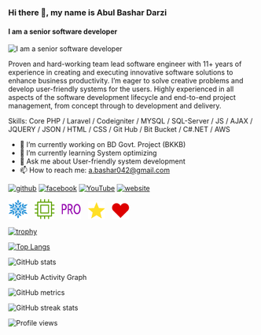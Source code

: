 ### Hi there 👋, my name is Abul Bashar Darzi
#### I am a senior software developer
![I am a senior software developer](https://scontent.fdac138-1.fna.fbcdn.net/v/t1.6435-1/82775262_10221536846714331_7029432248759746560_n.jpg?stp=dst-jpg_p200x200&_nc_cat=106&ccb=1-7&_nc_sid=7206a8&_nc_eui2=AeHFL1i_9HiBcEZVmMMf4e3HI8MY59qPWR4jwxjn2o9ZHpvbXCAqKS4Nyapq_aDMS9c&_nc_ohc=LlhMG7-Qg1AAX-KM5q9&tn=nKtTLpW-Gzfe1Mw8&_nc_ht=scontent.fdac138-1.fna&oh=00_AT_IlV3KsPSiQY0hXcuRoNWoHwIcHxO7gcFL2zOnOALfwA&oe=632C3E3E)

Proven and hard-working team lead software engineer with 11+ years of experience in creating and executing innovative software solutions to enhance business productivity. I’m eager to solve creative problems and develop user-friendly systems for the users. Highly experienced in all aspects of the software development lifecycle and end-to-end project management, from concept through to development and delivery.

Skills: Core PHP / Laravel / Codeigniter / MYSQL / SQL-Server / JS / AJAX / JQUERY / JSON / HTML / CSS / Git Hub / Bit Bucket / C#.NET / AWS

- 🔭 I’m currently working on BD Govt. Project (BKKB) 
- 🌱 I’m currently learning System optimizing 
- 💬 Ask me about User-friendly system development 
- 📫 How to reach me: a.bashar042@gmail.com 


[<img src='https://cdn.jsdelivr.net/npm/simple-icons@3.0.1/icons/github.svg' alt='github' height='40'>](https://github.com/bashar042)  [<img src='https://cdn.jsdelivr.net/npm/simple-icons@3.0.1/icons/facebook.svg' alt='facebook' height='40'>](https://www.facebook.com/a.bashar042)  [<img src='https://cdn.jsdelivr.net/npm/simple-icons@3.0.1/icons/youtube.svg' alt='YouTube' height='40'>](https://www.youtube.com/channel/UCKEErvmr5AcfCHJAbKEvteg)  [<img src='https://cdn.jsdelivr.net/npm/simple-icons@3.0.1/icons/icloud.svg' alt='website' height='40'>](https://ideaitbd.com/)  

<a href='https://archiveprogram.github.com/'><img src='https://raw.githubusercontent.com/acervenky/animated-github-badges/master/assets/acbadge.gif' width='40' height='40'></a> <a href='https://docs.github.com/en/developers'><img src='https://raw.githubusercontent.com/acervenky/animated-github-badges/master/assets/devbadge.gif' width='40' height='40'></a> <a href='https://github.com/pricing'><img src='https://raw.githubusercontent.com/acervenky/animated-github-badges/master/assets/pro.gif' width='40' height='40'></a> <a href='https://stars.github.com/'><img src='https://raw.githubusercontent.com/acervenky/animated-github-badges/master/assets/starbadge.gif' width='35' height='35'></a> <a href='https://docs.github.com/en/github/supporting-the-open-source-community-with-github-sponsors'><img src='https://raw.githubusercontent.com/acervenky/animated-github-badges/master/assets/sponsorbadge.gif' width='35' height='35'></a> 

[![trophy](https://github-profile-trophy.vercel.app/?username=bashar042)](https://github.com/ryo-ma/github-profile-trophy)

[![Top Langs](https://github-readme-stats.vercel.app/api/top-langs/?username=bashar042)](https://github.com/anuraghazra/github-readme-stats)

![GitHub stats](https://github-readme-stats.vercel.app/api?username=bashar042&show_icons=true&count_private=true)  

![GitHub Activity Graph](https://activity-graph.herokuapp.com/graph?username=bashar042)  

![GitHub metrics](https://metrics.lecoq.io/bashar042)  

![GitHub streak stats](https://github-readme-streak-stats.herokuapp.com/?user=bashar042)  

![Profile views](https://gpvc.arturio.dev/bashar042)  
